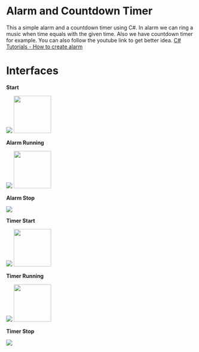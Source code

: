 # Alarm and Countdown Timer

This a simple alarm and a countdown timer using C#. In alarm we can ring a music when time equals with the given time. Also we have 
countdown timer for example. You can also follow the youtube link to get better idea.
<a href="https://www.youtube.com/watch?v=ReyVXOHvjR8&t">C# Tutorials - How to create alarm</a>

# Interfaces

<b>Start</b>

<img src="https://user-images.githubusercontent.com/29086284/42304969-75116478-8046-11e8-9e9d-9d7f9350ed6d.png"/>
<img src="https://user-images.githubusercontent.com/29086284/42264256-c3686522-7f8d-11e8-85d8-737385e2560e.jpg" hieght="100px" width="100px"/>


<b>Alarm Running</b>

<img src="https://user-images.githubusercontent.com/29086284/42304971-78a7b84e-8046-11e8-928b-8a6b75c309cb.png"/>
<img src="https://user-images.githubusercontent.com/29086284/42264256-c3686522-7f8d-11e8-85d8-737385e2560e.jpg" hieght="100px" width="100px"/>



<b>Alarm Stop</b>

<img src="https://user-images.githubusercontent.com/29086284/42304974-7f36cfa6-8046-11e8-96a6-513ff2942706.png"/>



<b>Timer Start</b>

<img src="https://user-images.githubusercontent.com/29086284/42304981-82ee4c50-8046-11e8-821d-373b87e3856b.png"/>
<img src="https://user-images.githubusercontent.com/29086284/42264256-c3686522-7f8d-11e8-85d8-737385e2560e.jpg" hieght="100px" width="100px"/>


<b>Timer Running</b>

<img src="https://user-images.githubusercontent.com/29086284/42304984-86522af6-8046-11e8-981d-4e28b3f9ed55.png"/>
<img src="https://user-images.githubusercontent.com/29086284/42264256-c3686522-7f8d-11e8-85d8-737385e2560e.jpg" hieght="100px" width="100px"/>


<b>Timer Stop</b>

<img src="https://user-images.githubusercontent.com/29086284/42304989-8b61fff8-8046-11e8-9b4f-80b238e54f0c.png"/>

